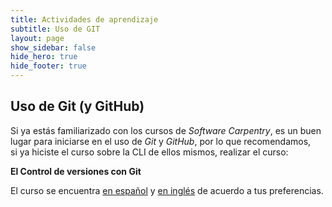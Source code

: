```yaml
---
title: Actividades de aprendizaje
subtitle: Uso de GIT
layout: page
show_sidebar: false
hide_hero: true
hide_footer: true
---
```


## Uso de Git (y GitHub) 

Si ya estás familiarizado con los cursos de *Software Carpentry*, es un buen lugar 
para iniciarse en el uso de *Git* y *GitHub*, por lo que recomendamos,  
si ya hiciste el curso sobre la CLI de ellos mismos, realizar el curso:

**El Control de versiones con Git** 

El curso se encuentra [en español](https://swcarpentry.github.io/git-novice-es/) y 
[en inglés](https://swcarpentry.github.io/git-novice/) de acuerdo a tus preferencias.

